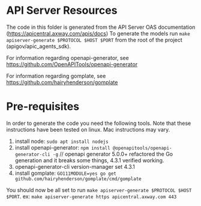 # API Server Resources

The code in this folder is generated from the API Server OAS documentation (https://apicentral.axway.com/apis/docs)
To generate the models run `make apiserver-generate $PROTOCOL $HOST $PORT` from the root of the project (apigov/apic_agents_sdk).

For information regarding openapi-generator, see https://github.com/OpenAPITools/openapi-generator

For information regarding gomplate, see https://github.com/hairyhenderson/gomplate

# Pre-requisites
In order to generate the code you need the following tools. Note that these instructions have been tested on linux. Mac instructions may vary.
1. install node: `sudo apt install nodejs`
2. install openapi-generator: `npm install @openapitools/openapi-generator-cli -g`
// openapi generator 5.0.0+ refactored the Go generation and it breaks some things, 4.3.1 verified working.
3. openapi-generator-cli version-manager set 4.3.1
4. install gomplate: `GO111MODULE=yes go get github.com/hairyhenderson/gomplate/cmd/gomplate`

You should now be all set to run `make apiserver-generate $PROTOCOL $HOST $PORT`. ex: `make apiserver-generate https apicentral.axway.com 443`
